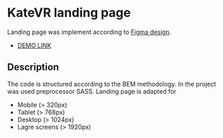 # KateVR landing page
Landing page was implement according to [Figma design](https://www.figma.com/file/hhtGde1r4hMr5wghrKm6vl/KatVR?node-id=159%3A0).
- [DEMO LINK](http://yatochkaaa.github.io/layout_KateVR)

## Description

The code is structured according to the BEM methodology.
In the project was used preprocessor SASS.
Landing page is adapted for
- Mobile (> 320px)
- Tablet (> 768px)
- Desktop (> 1024px)
- Lagre screens (> 1920px)